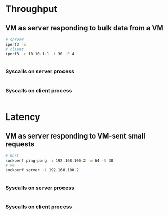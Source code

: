 # Throughput
## VM as server responding to bulk data from a VM
```bash
# server
iperf3 -s
# client
iperf3 -c 10.10.1.1 -t 30 -P 4
```
```

```
### Syscalls on server process
```

```
### Syscalls on client process
```

```

# Latency
## VM as server responding to VM-sent small requests
```bash
# host
sockperf ping-pong -i 192.168.100.2 -m 64 -t 30
# vm
sockperf server -i 192.168.100.2
```
```

```
### Syscalls on server process
```

```
### Syscalls on client process
```

```
